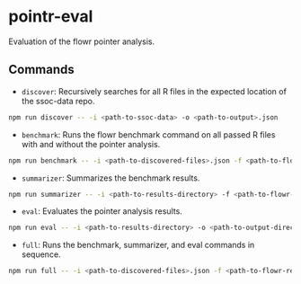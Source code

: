 # pointr-eval

Evaluation of the flowr pointer analysis.

## Commands

- `discover`: Recursively searches for all R files in the expected location of the ssoc-data repo.

```bash
npm run discover -- -i <path-to-ssoc-data> -o <path-to-output>.json
```

- `benchmark`: Runs the flowr benchmark command on all passed R files with and without the pointer analysis.

```bash
npm run benchmark -- -i <path-to-discovered-files>.json -f <path-to-flowr-repo> -o <path-to-results-directory>
```

- `summarizer`: Summarizes the benchmark results.

```bash
npm run summarizer -- -i <path-to-results-directory> -f <path-to-flowr-repo>
```

- `eval`: Evaluates the pointer analysis results.

```bash
npm run eval -- -i <path-to-results-directory> -o <path-to-output-directory>
```

- `full`: Runs the benchmark, summarizer, and eval commands in sequence.

```bash
npm run full -- -i <path-to-discovered-files>.json -f <path-to-flowr-repo> -o <path-to-results-directory>
```
